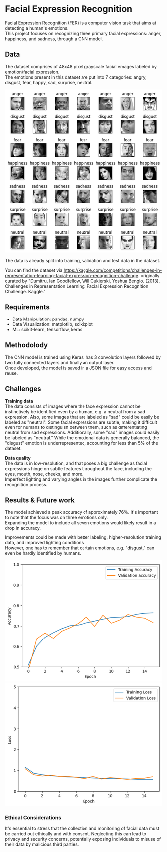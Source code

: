 # Facial Expression Recognition 

Facial Expression Recognition (FER) is a computer vision task that aims at detecting a human's emotions.   
This project focuses on recognizing three primary facial expressions: anger, happiness, and sadness, through a CNN model.

## Data
The dataset comprises of 48x48 pixel grayscale facial emages labeled by emotion/facial expression.  
The emotions present in this dataset are put into 7 categories: angry, disgust, fear, happy, sad, surprise, neutral.  

![](plots/emotions.png)

The data is already split into training, validation and test data in the dataset.

You can find the dataset via https://kaggle.com/competitions/challenges-in-representation-learning-facial-expression-recognition-challenge.
originally curated by "Dumitru, Ian Goodfellow, Will Cukierski, Yoshua Bengio. (2013). Challenges in Representation Learning: Facial Expression Recognition Challenge. Kaggle."

## Requirements
* Data Manipulation: pandas, numpy
* Data Visualization: matplotlib, scikitplot
* ML: scikit-learn, tensorflow, keras

## Methodolody
The CNN model is trained using Keras, has 3 convolution layers followed by two fully connected layers and finally an output layer.  
Once developed, the model is saved in a JSON file for easy access and reuse.

## Challenges
**Training data**  
The data consists of images where the face expression cannot be instinctively be identified even by a human, e.g. a neutral from a sad expression. Also, some images that are labeled as "sad" could be easily be labeled as "neutral".
Some facial expressions are subtle, making it difficult even for humans to distinguish between them, such as differentiating neutral from sad expressions. Additionally, some "sad" images could easily be labeled as "neutral." While the emotional data is generally balanced, the "disgust" emotion is underrepresented, accounting for less than 5% of the dataset.

**Data quality**  
The data is in low-resolution, and that poses a big challenge as facial expressions hinge on subtle features throughout the face, including the eyes, mouth, nose, cheeks, and more.  
Imperfect lighting and varying angles in the images further complicate the recognition process.

## Results & Future work
The model achieved a peak accuracy of approximately 76%. It's important to note that the focus was on three emotions only.  
Expanding the model to include all seven emotions would likely result in a drop in accuracy.

Improvements could be made with better labeling, higher-resolution training data, and improved lighting conditions.  
However, one has to remember that certain emotions, e.g. "disgust," can even be hardly identified by humans.   

![](plots/accuracy.png)
![](plots/loss.png) 

### Ethical Considerations
It's essential to stress that the collection and monitoring of facial data must be carried out ethically and with consent. 
Neglecting this can lead to privacy and security concerns, potentially exposing individuals to misuse of their data by 
malicious third parties. 